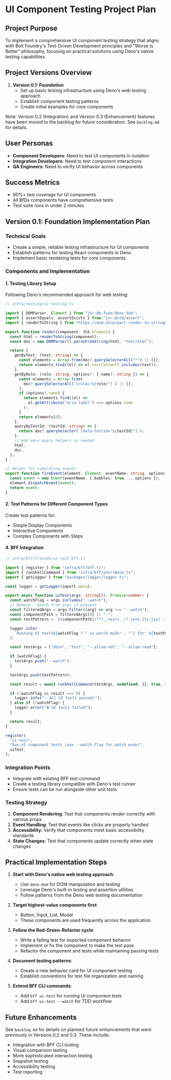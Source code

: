 # UI Component Testing Project Plan


## Project Purpose

To implement a comprehensive UI component testing strategy that aligns with Bolt
Foundry's Test-Driven Development principles and "Worse is Better" philosophy,
focusing on practical solutions using Deno's native testing capabilities.

## Project Versions Overview

1. **Version 0.1: Foundation**
   - Set up basic testing infrastructure using Deno's web testing approach
   - Establish component testing patterns
   - Create initial examples for core components

Note: Version 0.2 (Integration) and Version 0.3 (Enhancement) features have been
moved to the backlog for future consideration. See `backlog.md` for details.

## User Personas

- **Component Developers**: Need to test UI components in isolation
- **Integration Developers**: Need to test component interactions
- **QA Engineers**: Need to verify UI behavior across components

## Success Metrics

- 90%+ test coverage for UI components
- All BfDs components have comprehensive tests
- Test suite runs in under 2 minutes

## Version 0.1: Foundation Implementation Plan

### Technical Goals

- Create a simple, reliable testing infrastructure for UI components
- Establish patterns for testing React components in Deno
- Implement basic rendering tests for core components

### Components and Implementation

#### 1. Testing Library Setup

Following Deno's recommended approach for web testing:

```typescript
// infra/testing/ui-testing.ts

import { DOMParser, Element } from "jsr:@b-fuze/deno-dom";
import { assertEquals, assertExists } from "jsr:@std/assert";
import { renderToString } from "https://esm.sh/preact-render-to-string@6.0.0";

export function render(component: JSX.Element) {
  const html = renderToString(component);
  const doc = new DOMParser().parseFromString(html, "text/html");

  return {
    getByText: (text: string) => {
      const elements = Array.from(doc?.querySelectorAll("*") || []);
      return elements.find((el) => el.textContent?.includes(text));
    },
    getByRole: (role: string, options?: { name?: string }) => {
      const elements = Array.from(
        doc?.querySelectorAll(`[role="${role}"]`) || [],
      );
      if (options?.name) {
        return elements.find((el) =>
          el.getAttribute("aria-label") === options.name
        );
      }
      return elements[0];
    },
    queryByTestId: (testId: string) => {
      return doc?.querySelector(`[data-testid="${testId}"]`);
    },
    // Add more query helpers as needed
    html,
    doc,
  };
}

// Helper for simulating events
export function fireEvent(element: Element, eventName: string, options = {}) {
  const event = new Event(eventName, { bubbles: true, ...options });
  element.dispatchEvent(event);
  return event;
}
```

#### 2. Test Patterns for Different Component Types

Create test patterns for:

- Simple Display Components
- Interactive Components
- Complex Components with Steps

#### 4. BFF Integration

```typescript
// infra/bff/friends/ui-test.bff.ts

import { register } from "infra/bff/bff.ts";
import { runShellCommand } from "infra/bff/shellBase.ts";
import { getLogger } from "packages/logger/logger.ts";

const logger = getLogger(import.meta);

export async function uiTest(args: string[]): Promise<number> {
  const watchFlag = args.includes("--watch");
  // Remove --watch from args if present
  const filteredArgs = args.filter((arg) => arg !== "--watch");
  const componentPath = filteredArgs[0] || ".";
  const testPattern = `${componentPath}/**/__tests__/*.test.{ts,tsx}`;

  logger.info(
    `Running UI tests${watchFlag ? " in watch mode" : ""} for: ${testPattern}`,
  );

  const testArgs = ["deno", "test", "--allow-net", "--allow-read"];

  if (watchFlag) {
    testArgs.push("--watch");
  }

  testArgs.push(testPattern);

  const result = await runShellCommand(testArgs, undefined, {}, true, true);

  if (!watchFlag && result === 0) {
    logger.info("✨ All UI tests passed!");
  } else if (!watchFlag) {
    logger.error("❌ UI tests failed");
  }

  return result;
}

register(
  "ui-test",
  "Run UI component tests (use --watch flag for watch mode)",
  uiTest,
);
```

### Integration Points

- Integrate with existing BFF test command
- Create a testing library compatible with Deno's test runner
- Ensure tests can be run alongside other unit tests

### Testing Strategy

1. **Component Rendering**: Test that components render correctly with various
   props
2. **Event Handling**: Test that events like clicks are properly handled
3. **Accessibility**: Verify that components meet basic accessibility standards
4. **State Changes**: Test that components update correctly when state changes

## Practical Implementation Steps

1. **Start with Deno's native web testing approach**:
   - Use `deno-dom` for DOM manipulation and testing
   - Leverage Deno's built-in testing and assertion utilities
   - Follow patterns from the Deno web testing documentation

2. **Target highest-value components first**:
   - Button, Input, List, Modal
   - These components are used frequently across the application

3. **Follow the Red-Green-Refactor cycle**:
   - Write a failing test for expected component behavior
   - Implement or fix the component to make the test pass
   - Refactor the component and tests while maintaining passing tests

4. **Document testing patterns**:
   - Create a new behavior card for UI component testing
   - Establish conventions for test file organization and naming

5. **Extend BFF CLI commands**:
   - Add `bff ui-test` for running UI component tests
   - Add `bff ui-test --watch` for TDD workflow

## Future Enhancements

See `backlog.md` for details on planned future enhancements that were previously
in Versions 0.2 and 0.3. These include:

- Integration with BFF CLI tooling
- Visual comparison testing
- More sophisticated interaction testing
- Snapshot testing
- Accessibility testing
- Test reporting
